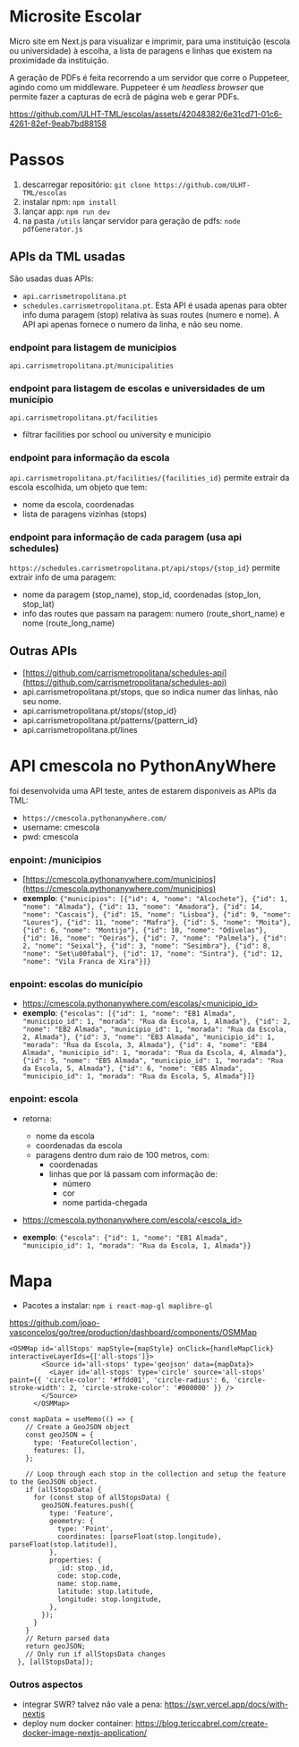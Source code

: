 # Microsite Escolar

Micro site em Next.js para visualizar e imprimir, para uma instituição (escola ou universidade) à escolha, a lista de paragens e linhas que existem na proximidade da instituição. 

A geração de PDFs é feita recorrendo a um servidor que corre o Puppeteer, agindo como um middleware. Puppeteer é um *headless browser* que permite fazer a capturas de ecrã de página web e gerar PDFs.

https://github.com/ULHT-TML/escolas/assets/42048382/6e31cd71-01c6-4261-82ef-9eab7bd88158


# Passos

1. descarregar repositório: `git clone https://github.com/ULHT-TML/escolas`
1. instalar npm: `npm install`
2. lançar app: `npm run dev`
3. na pasta `/utils` lançar servidor para geração de pdfs: `node pdfGenerator.js`
   

## APIs da TML usadas

São usadas duas APIs:
* `api.carrismetropolitana.pt`
* `schedules.carrismetropolitana.pt`. Esta API é usada apenas para obter info duma paragem (stop) relativa às suas routes (numero e nome). A API api apenas fornece o numero da linha, e não seu nome. 


### endpoint para listagem de municipios
`api.carrismetropolitana.pt/municipalities`

### endpoint para listagem de escolas e universidades de um município
`api.carrismetropolitana.pt/facilities`
* filtrar facilities por school ou university e municipio

### endpoint para informação da escola 
`api.carrismetropolitana.pt/facilities/{facilities_id}`
permite extrair da escola escolhida, um objeto que tem:
* nome da escola, coordenadas
* lista de paragens vizinhas (stops)

### endpoint para informação de cada paragem (usa api schedules)
`https://schedules.carrismetropolitana.pt/api/stops/{stop_id}`
permite extrair info de uma paragem:
* nome da paragem (stop_name), stop_id, coordenadas (stop_lon, stop_lat) 
* info das routes que passam na paragem: numero (route_short_name) e nome (route_long_name)

## Outras APIs

* [https://github.com/carrismetropolitana/schedules-api](https://github.com/carrismetropolitana/schedules-api)
* api.carrismetropolitana.pt/stops, que so indica numer das linhas, não seu nome. 
* api.carrismetropolitana.pt/stops/{stop_id}
* api.carrismetropolitana.pt/patterns/{pattern_id}
* api.carrismetropolitana.pt/lines


# API cmescola no PythonAnyWhere
foi desenvolvida uma API teste, antes de estarem disponiveis as APIs da TML:
* `https://cmescola.pythonanywhere.com/` 
* username: cmescola
* pwd: cmescola

###  **enpoint: /municipios**

* [https://cmescola.pythonanywhere.com/municipios](https://cmescola.pythonanywhere.com/municipios)
* **exemplo**: `{"municipios": [{"id": 4, "nome": "Alcochete"}, {"id": 1, "nome": "Almada"}, {"id": 13, "nome": "Amadora"}, {"id": 14, "nome": "Cascais"}, {"id": 15, "nome": "Lisboa"}, {"id": 9, "nome": "Loures"}, {"id": 11, "nome": "Mafra"}, {"id": 5, "nome": "Moita"}, {"id": 6, "nome": "Montijo"}, {"id": 10, "nome": "Odivelas"}, {"id": 16, "nome": "Oeiras"}, {"id": 7, "nome": "Palmela"}, {"id": 2, "nome": "Seixal"}, {"id": 3, "nome": "Sesimbra"}, {"id": 8, "nome": "Set\u00fabal"}, {"id": 17, "nome": "Sintra"}, {"id": 12, "nome": "Vila Franca de Xira"}]}`



### **enpoint: escolas do município**

* [https://cmescola.pythonanywhere.com/escolas/<municipio_id>](https://cmescola.pythonanywhere.com/escolas/1)
* **exemplo**: `{"escolas": [{"id": 1, "nome": "EB1 Almada", "municipio_id": 1, "morada": "Rua da Escola, 1, Almada"}, {"id": 2, "nome": "EB2 Almada", "municipio_id": 1, "morada": "Rua da Escola, 2, Almada"}, {"id": 3, "nome": "EB3 Almada", "municipio_id": 1, "morada": "Rua da Escola, 3, Almada"}, {"id": 4, "nome": "EB4 Almada", "municipio_id": 1, "morada": "Rua da Escola, 4, Almada"}, {"id": 5, "nome": "EB5 Almada", "municipio_id": 1, "morada": "Rua da Escola, 5, Almada"}, {"id": 6, "nome": "EB5 Almada", "municipio_id": 1, "morada": "Rua da Escola, 5, Almada"}]}`


### **enpoint: escola**
* retorna:
    * nome da escola
    * coordenadas da escola
    * paragens dentro dum raio de 100 metros, com:
        * coordenadas 
        * linhas que por lá passam com informação de:
            * número
            * cor
            * nome partida-chegada

* [https://cmescola.pythonanywhere.com/escola/<escola_id>](https://cmescola.pythonanywhere.com/escola/1)
* **exemplo**: `{"escola": {"id": 1, "nome": "EB1 Almada", "municipio_id": 1, "morada": "Rua da Escola, 1, Almada"}}`


# Mapa

* Pacotes a instalar:  `npm i react-map-gl maplibre-gl`

https://github.com/joao-vasconcelos/go/tree/production/dashboard/components/OSMMap


```
<OSMMap id='allStops' mapStyle={mapStyle} onClick={handleMapClick} interactiveLayerIds={['all-stops']}>
        <Source id='all-stops' type='geojson' data={mapData}>
          <Layer id='all-stops' type='circle' source='all-stops' paint={{ 'circle-color': '#ffdd01', 'circle-radius': 6, 'circle-stroke-width': 2, 'circle-stroke-color': '#000000' }} />
        </Source>
      </OSMMap>
```

```
const mapData = useMemo(() => {
    // Create a GeoJSON object
    const geoJSON = {
      type: 'FeatureCollection',
      features: [],
    };

    // Loop through each stop in the collection and setup the feature to the GeoJSON object.
    if (allStopsData) {
      for (const stop of allStopsData) {
        geoJSON.features.push({
          type: 'Feature',
          geometry: {
            type: 'Point',
            coordinates: [parseFloat(stop.longitude), parseFloat(stop.latitude)],
          },
          properties: {
            _id: stop._id,
            code: stop.code,
            name: stop.name,
            latitude: stop.latitude,
            longitude: stop.longitude,
          },
        });
      }
    }
    // Return parsed data
    return geoJSON;
    // Only run if allStopsData changes
  }, [allStopsData]);
```

### Outros aspectos

* integrar SWR? talvez não vale a pena: https://swr.vercel.app/docs/with-nextjs
* deploy num docker container: https://blog.tericcabrel.com/create-docker-image-nextjs-application/

